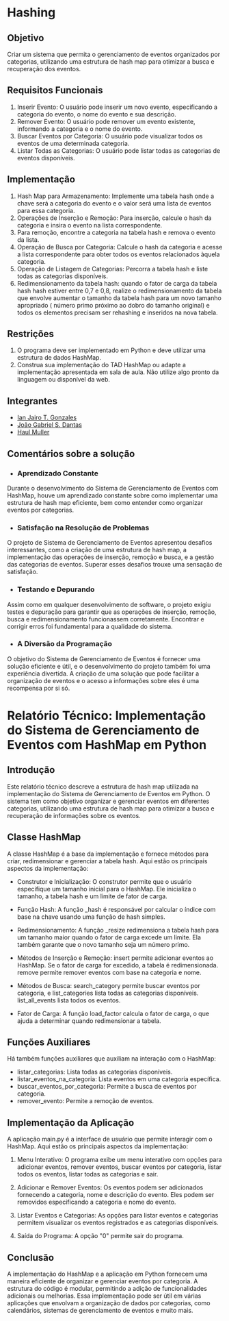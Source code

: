 # Hashing

## Objetivo
Criar um sistema que permita o gerenciamento de eventos organizados por categorias, utilizando uma estrutura de hash map para otimizar a busca e recuperação dos eventos.

## Requisitos Funcionais
1. Inserir Evento: O usuário pode inserir um novo evento, especificando a categoria do evento, o nome do evento e sua descrição.
2. Remover Evento: O usuário pode remover um evento existente, informando a categoria e o nome do evento.
3. Buscar Eventos por Categoria: O usuário pode visualizar todos os eventos de uma determinada categoria.
4. Listar Todas as Categorias: O usuário pode listar todas as categorias de eventos disponíveis.

## Implementação

1. Hash Map para Armazenamento: Implemente uma tabela hash onde a chave será a categoria do evento e o valor será uma lista de eventos para essa categoria.
2. Operações de Inserção e Remoção: Para inserção, calcule o hash da categoria e insira o evento na lista correspondente.
3. Para remoção, encontre a categoria na tabela hash e remova o evento da lista.
4. Operação de Busca por Categoria: Calcule o hash da categoria e acesse a lista correspondente para obter todos os eventos relacionados àquela categoria.
5. Operação de Listagem de Categorias: Percorra a tabela hash e liste todas as categorias disponíveis.
6. Redimensionamento da tabela hash: quando o fator de carga da tabela hash hash estiver entre 0,7 e 0,8, realize o redimensionamento da tabela que envolve aumentar o tamanho da tabela hash para um novo tamanho apropriado ( número primo próximo ao dobro do tamanho original) e todos os elementos precisam ser rehashing e inseridos na nova tabela.

## Restrições

1. O programa deve ser implementado em Python e deve utilizar uma estrutura de dados HashMap.
2. Construa sua implementação do TAD HashMap ou adapte a implementação apresentada em sala de aula. Não utilize algo pronto da linguagem ou disponível da web.

## Integrantes
* [Ian Jairo T. Gonzales](github.com/IanJairo)
* [João Gabriel S. Dantas](github.com/gabrielDantas10)
* [Haul Muller](https://github.com/HaulMuller)

## Comentários sobre a solução
* ### Aprendizado Constante

Durante o desenvolvimento do Sistema de Gerenciamento de Eventos com HashMap, houve um aprendizado constante sobre como implementar uma estrutura de hash map eficiente, bem como entender como organizar eventos por categorias.

* ### Satisfação na Resolução de Problemas

O projeto de Sistema de Gerenciamento de Eventos apresentou desafios interessantes, como a criação de uma estrutura de hash map, a implementação das operações de inserção, remoção e busca, e a gestão das categorias de eventos. Superar esses desafios trouxe uma sensação de satisfação.

* ### Testando e Depurando
Assim como em qualquer desenvolvimento de software, o projeto exigiu testes e depuração para garantir que as operações de inserção, remoção, busca e redimensionamento funcionassem corretamente. Encontrar e corrigir erros foi fundamental para a qualidade do sistema.

* ### A Diversão da Programação

O objetivo do Sistema de Gerenciamento de Eventos é fornecer uma solução eficiente e útil, e o desenvolvimento do projeto também foi uma experiência divertida. A criação de uma solução que pode facilitar a organização de eventos e o acesso a informações sobre eles é uma recompensa por si só.

# Relatório Técnico: Implementação do Sistema de Gerenciamento de Eventos com HashMap em Python

## Introdução

Este relatório técnico descreve a estrutura de hash map utilizada na implementação do Sistema de Gerenciamento de Eventos em Python. O sistema tem como objetivo organizar e gerenciar eventos em diferentes categorias, utilizando uma estrutura de hash map para otimizar a busca e recuperação de informações sobre os eventos.

## Classe HashMap

A classe HashMap é a base da implementação e fornece métodos para criar, redimensionar e gerenciar a tabela hash. Aqui estão os principais aspectos da implementação:

- Construtor e Inicialização: O construtor permite que o usuário especifique um tamanho inicial para o HashMap. Ele inicializa o tamanho, a tabela hash e um limite de fator de carga.

- Função Hash: A função _hash é responsável por calcular o índice com base na chave usando uma função de hash simples.

- Redimensionamento: A função _resize redimensiona a tabela hash para um tamanho maior quando o fator de carga excede um limite. Ela também garante que o novo tamanho seja um número primo.

- Métodos de Inserção e Remoção: insert permite adicionar eventos ao HashMap. Se o fator de carga for excedido, a tabela é redimensionada. remove permite remover eventos com base na categoria e nome.

- Métodos de Busca: search_category permite buscar eventos por categoria, e list_categories lista todas as categorias disponíveis. list_all_events lista todos os eventos.

- Fator de Carga: A função load_factor calcula o fator de carga, o que ajuda a determinar quando redimensionar a tabela.

## Funções Auxiliares

Há também funções auxiliares que auxiliam na interação com o HashMap:

- listar_categorias: Lista todas as categorias disponíveis.
- listar_eventos_na_categoria: Lista eventos em uma categoria específica.
- buscar_eventos_por_categoria: Permite a busca de eventos por categoria.
- remover_evento: Permite a remoção de eventos.

## Implementação da Aplicação

A aplicação main.py é a interface de usuário que permite interagir com o HashMap. Aqui estão os principais aspectos da implementação:

1. Menu Interativo: O programa exibe um menu interativo com opções para adicionar eventos, remover eventos, buscar eventos por categoria, listar todos os eventos, listar todas as categorias e sair.

2. Adicionar e Remover Eventos: Os eventos podem ser adicionados fornecendo a categoria, nome e descrição do evento. Eles podem ser removidos especificando a categoria e nome do evento.

3. Listar Eventos e Categorias: As opções para listar eventos e categorias permitem visualizar os eventos registrados e as categorias disponíveis.

4. Saída do Programa: A opção "0" permite sair do programa.

## Conclusão

A implementação do HashMap e a aplicação em Python fornecem uma maneira eficiente de organizar e gerenciar eventos por categoria. A estrutura do código é modular, permitindo a adição de funcionalidades adicionais ou melhorias. Essa implementação pode ser útil em várias aplicações que envolvam a organização de dados por categorias, como calendários, sistemas de gerenciamento de eventos e muito mais.
